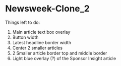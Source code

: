 # Newsweek-Clone_2
Things left to do:
  1. Main article text box overlay
  2. Button width
  3. Latest headline border width
  4. Center 2 smaller articles
  5. 2 Smaller article border top and middle border
  6. Light blue overlay (?) of the Sponsor Insight article